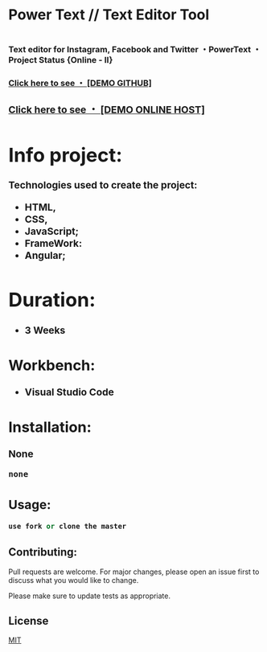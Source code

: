 # Power Text // Text Editor Tool
# <h3>Text editor for Instagram, Facebook and Twitter ・PowerText ・Project Status {Online - II}<h3>

 <h3><a href="https://joao-alc.github.io/Power-Text/index.html"> Click here to see ・ [DEMO GITHUB]<a><h3>
 <h3><a href="https://powertext.net/"> Click here to see ・ [DEMO ONLINE HOST]<a><h3>


# Info project:

Technologies used to create the project:

- HTML,
- CSS,
- JavaScript;
- FrameWork:
- Angular;

# Duration:

- 3 Weeks
   
   
## Workbench:

- Visual Studio Code

## Installation:

None

```bash
none
```

## Usage:

```python
use fork or clone the master
```

## Contributing:
Pull requests are welcome. For major changes, please open an issue first to discuss what you would like to change.

Please make sure to update tests as appropriate.

## License
[MIT](https://choosealicense.com/licenses/mit/)
